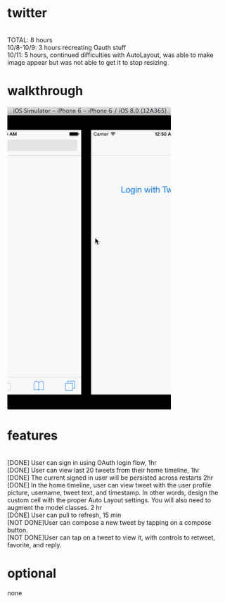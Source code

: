 twitter
=======
<br/>TOTAL: 8 hours
<br/>10/8-10/9: 3 hours recreating Oauth stuff
<br/>10/11: 5 hours, continued difficulties with AutoLayout, 
 was able to make image appear but was not able to get it to stop resizing

walkthrough
===========
<img src="https://github.com/anujgoyal/auth/blob/master/twitter.gif"/>

features
========
<br/>[DONE] User can sign in using OAuth login flow, 1hr
<br/>[DONE] User can view last 20 tweets from their home timeline, 1hr
<br/>[DONE] The current signed in user will be persisted across restarts 2hr
<br/>[DONE] In the home timeline, user can view tweet with the user profile picture, username, tweet text, and timestamp. In other words, design the custom cell with the proper Auto Layout settings. You will also need to augment the model classes. 2 hr
<br/>[DONE] User can pull to refresh, 15 min
<br/>[NOT DONE]User can compose a new tweet by tapping on a compose button.
<br/>[NOT DONE]User can tap on a tweet to view it, with controls to retweet, favorite, and reply.

optional
========
none
